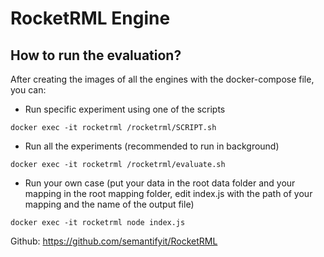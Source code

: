 
# RocketRML Engine


## How to run the evaluation?
After creating the images of all the engines with the docker-compose file, you can:

- Run specific experiment using one of the scripts
```
docker exec -it rocketrml /rocketrml/SCRIPT.sh
```
- Run all the experiments (recommended to run in background)
```
docker exec -it rocketrml /rocketrml/evaluate.sh
```
- Run your own case (put your data in the root data folder and your mapping in the root mapping folder, edit index.js with the path of your mapping and the name of the output file)
```
docker exec -it rocketrml node index.js
```



Github: https://github.com/semantifyit/RocketRML

